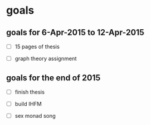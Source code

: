 goals
==

goals for 6-Apr-2015 to 12-Apr-2015
--
 * [ ] 15 pages of thesis
 * [ ] graph theory assignment


goals for the end of 2015
--
 * [ ] finish thesis
 * [ ] build IHFM
 * [ ] sex monad song
 
